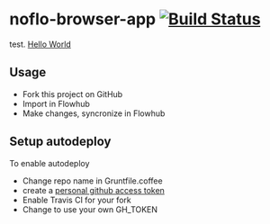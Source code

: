 # noflo-browser-app [![Build Status](https://secure.travis-ci.org/omgzcode/noflo-browser-app.png?branch=master)](http://travis-ci.org/omgzcode/noflo-browser-app)

test.
[Hello World](http://noflojs.org/noflo-browser-app/main.html)

Usage
-------

* Fork this project on GitHub
* Import in Flowhub
* Make changes, syncronize in Flowhub

Setup autodeploy
--------------
To enable autodeploy

* Change repo name in Gruntfile.coffee
* create a [personal github access token](https://help.github.com/articles/creating-an-access-token-for-command-line-use/)
* Enable Travis CI for your fork
* Change to use your own GH_TOKEN
